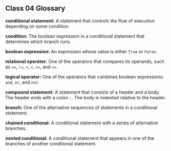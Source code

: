 ## Class 04 Glossary  
  
**conditional statement:** A statement that controls the flow of execution depending on some condition.  
  
**condition:** The boolean expression in a conditional statement that determines which branch runs.  
  
**boolean expression:** An expression whose value is either `True` or `False`.  

**relational operator:** One of the operators that compares its operands, such as `==`, `!=`, `>`, `<`, `>=`, and `<=`.  
  
**logical operator:** One of the operators that combines boolean expressions: `and`, `or`, and `not`.  
  
**compound statement:** A statement that consists of a header and a body. The header ends with a colon `:`. The body is indented relative to the header.  
  
**branch:** One of the alternative sequences of statements in a conditional statement.  
  
**chained conditional:** A conditional statement with a series of alternative branches.  

**nested conditional:** A conditional statement that appears in one of the branches of another conditional statement.  